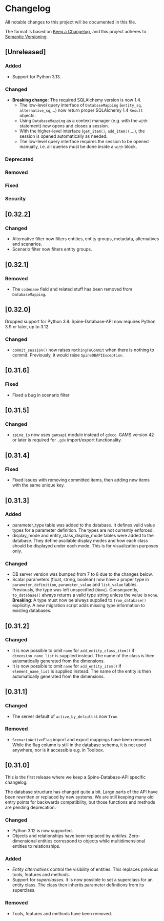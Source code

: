 # Changelog

All notable changes to this project will be documented in this file.

The format is based on [Keep a Changelog](https://keepachangelog.com/en/1.1.0/),
and this project adheres to [Semantic Versioning](https://semver.org/spec/v2.0.0.html).

## [Unreleased]

### Added

- Support for Python 3.13.

### Changed

- **Breaking change:** The required SQLAlchemy version is now 1.4.
  - The low-level query interface of `DatabaseMapping` (`entity_sq`, `alternative_sq`,...)
    now return proper SQLAlchemy 1.4 `Result` objects.
  - Using `DatabaseMapping` as a context manager (e.g. with the `with` statement)
    now opens and closes a session.
  - With the higher-level interface (`get_item()`, `add_item()`,...),
    the session is opened automatically as needed.
  - The low-level query interface requires the session to be opened manually,
    i.e. all queries must be done inside a `with` block.

### Deprecated

### Removed

### Fixed

### Security

## [0.32.2]

### Changed

- Alternative filter now filters entities, entity groups, metadata, alternatives and scenarios.
- Scenario filter now filters entity groups.

## [0.32.1]

### Removed

- The ``codename`` field and related stuff has been removed from ``DatabaseMapping``.

## [0.32.0]

Dropped support for Python 3.8.
Spine-Database-API now requires Python 3.9 or later, up to 3.12.

### Changed

- ``commit_session()`` now raises ``NothingToCommit`` when there is nothing to commit.
  Previously, it would raise ``SpineDBAPIException``.

## [0.31.6]

### Fixed

- Fixed a bug in scenario filter

## [0.31.5]

### Changed

- ``spine_io`` now uses ``gamsapi`` module instead of ``gdxcc``.
  GAMS version 42 or later is required for ``.gdx`` import/export functionality.

## [0.31.4]

### Fixed

- Fixed issues with removing committed items, then adding new items with the same unique key.

## [0.31.3]

### Added

- parameter_type table was added to the database. It defines valid value types for a parameter definition.
  The types are not currently enforced.
- display_mode and entity_class_display_mode tables were added to the database.
  They define available display modes and how each class should be displayed under each mode.
  This is for visualization purposes only.

### Changed

- DB server version was bumped from 7 to 8 due to the changes below.
- Scalar parameters (float, string, boolean) now have a proper type in `parameter_definition`, `parameter_value` and `list_value` tables.
  Previously, the type was left unspecified (`None`).
  Consequently, `to_database()` always returns a valid type string unless the value is `None`.
  **Breaking**: A type must now be always supplied to `from_database()` explicitly.
  A new migration script adds missing type information to existing databases.

## [0.31.2]

### Changed

- It is now possible to omit `name` for `add_entity_class_item()` if `dimension_name_list` is supplied instead.
  The name of the class is then automatically generated from the dimensions.
- It is now possible to omit `name` for `add_entity_item()` if `element_name_list` is supplied instead.
  The name of the entity is then automatically generated from the dimensions.

## [0.31.1]

### Changed

- The server default of `active_by_default` is now `True`.

### Removed

- `ScenarioActiveFlag` import and export mappings have been removed.
  While the flag column is still in the database schema, it is not used anywhere,
  nor is it accessible e.g. in Toolbox.

## [0.31.0]

This is the first release where we keep a Spine-Database-API specific changelog.

The database structure has changed quite a bit.
Large parts of the API have been rewritten or replaced by new systems.
We are still keeping many old entry points for backwards compatibility,
but those functions and methods are pending deprecation.

### Changed

- Python 3.12 is now supported.
- Objects and relationships have been replaced by *entities*.
  Zero-dimensional entities correspond to objects while multidimensional entities to relationships.

### Added

- *Entity alternatives* control the visibility of entities.
  This replaces previous tools, features and methods.
- Support for *superclasses*.
  It is now possible to set a superclass for an entity class.
  The class then inherits parameter definitions from its superclass.

### Removed

- Tools, features and methods have been removed.
